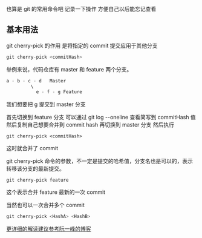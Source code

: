 也算是 git 的常用命令吧 记录一下操作 方便自己以后能忘记查看

## 基本用法

git cherry-pick 的作用 是将指定的 commit 提交应用于其他分支

```js
git cherry-pick <commitHash>
```

举例来说，代码仓库有 master 和 feature 两个分支。

```js
a - b - c - d   Master
         \
           e - f - g Feature
```

我们想要把 g 提交到 master 分支

首先切换到 feature 分支
可以通过 git log --oneline 查看简写到 commitHash 值 然后复制自己想要合并到 commit hash
再切换到 master 分支
然后执行

```
git cherry-pick <commitHash>
```

这时就合并了 commit

git cherry-pick 命令的参数，不一定是提交的哈希值，分支名也是可以的，表示转移该分支的最新提交。

`git cherry-pick feature`

这个表示合并 feature 最新的一次 commit

当然也可以一次合并多个 commit

```js
git cherry-pick <HashA> <HashB>
```

[更详细的解读建议参考阮一峰的博客](https://ruanyifeng.com/blog/2020/04/git-cherry-pick.html)
